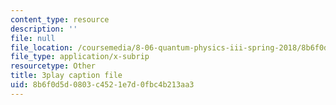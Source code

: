 ```yaml
---
content_type: resource
description: ''
file: null
file_location: /coursemedia/8-06-quantum-physics-iii-spring-2018/8b6f0d5d0803c4521e7d0fbc4b213aa3_o10QADeeK04.srt
file_type: application/x-subrip
resourcetype: Other
title: 3play caption file
uid: 8b6f0d5d-0803-c452-1e7d-0fbc4b213aa3
---
```

